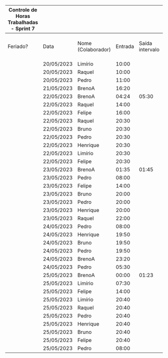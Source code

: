 | Controle de Horas Trabalhadas - Sprint 7 |  |  |  |  |  |  |  |  |  |  |
| --- | --- | --- | --- | --- | --- | --- | --- | --- | --- | --- |
| Feriado? | Data | Nome (Colaborador) | Entrada | Saída intervalo | Retorno intervalo | Saída | Total horas |  | Nome (Colaborador) | Total horas do sprint |
|  | 20/05/2023 | Limírio | 10:00 |  |  | 13:20 | 3:20:00 |  | BrenoA | 13:08 |
|  | 20/05/2023 | Raquel | 10:00 |  |  | 13:20 | 3:20:00 |  | Bruno | 06:00 |
|  | 20/05/2023 | Pedro | 11:00 |  |  | 12:00 | 1:00:00 |  | Felipe | 14:30 |
|  | 21/05/2023 | BrenoA | 16:20 |  |  | 18:50 | 2:30:00 |  | Henrique | 06:00 |
|  | 22/05/2023 | BrenoA | 04:24 | 05:30 | 20:50 | 22:00 | 2:16:00 |  | Limírio | 10:50 |
|  | 22/05/2023 | Raquel | 14:00 |  |  | 16:30 | 2:30:00 |  | Pedro | 12:40 |
|  | 22/05/2023 | Felipe | 16:00 |  |  | 22:00 | 6:00:00 |  | Raquel | 11:20 |
|  | 22/05/2023 | Raquel | 20:30 |  |  | 22:00 | 1:30:00 |  |  |  |
|  | 22/05/2023 | Bruno | 20:30 |  |  | 22:00 | 1:30:00 |  |  |  |
|  | 22/05/2023 | Pedro | 20:30 |  |  | 22:00 | 1:30:00 |  |  |  |
|  | 22/05/2023 | Henrique | 20:30 |  |  | 22:00 | 1:30:00 |  |  |  |
|  | 22/05/2023 | Limírio | 20:30 |  |  | 22:00 | 1:30:00 |  |  |  |
|  | 22/05/2023 | Felipe | 20:30 |  |  | 22:00 | 1:30:00 |  |  |  |
|  | 23/05/2023 | BrenoA | 01:35 | 01:45 | 10:30 | 12:00 | 1:40:00 |  |  |  |
|  | 23/05/2023 | Pedro | 08:00 |  |  | 09:20 | 1:20:00 |  |  |  |
|  | 23/05/2023 | Felipe | 14:00 |  |  | 17:00 | 3:00:00 |  |  |  |
|  | 23/05/2023 | Bruno | 20:00 |  |  | 21:30 | 1:30:00 |  |  |  |
|  | 23/05/2023 | Pedro | 20:00 |  |  | 21:30 | 1:30:00 |  |  |  |
|  | 23/05/2023 | Henrique | 20:00 |  |  | 21:30 | 1:30:00 |  |  |  |
|  | 23/05/2023 | Raquel | 22:00 |  |  | 00:00 | 2:00:00 |  |  |  |
|  | 24/05/2023 | Pedro | 08:00 |  |  | 09:30 | 1:30:00 |  |  |  |
|  | 24/05/2023 | Henrique | 19:50 |  |  | 20:50 | 1:00:00 |  |  |  |
|  | 24/05/2023 | Bruno | 19:50 |  |  | 20:50 | 1:00:00 |  |  |  |
|  | 24/05/2023 | Pedro | 19:50 |  |  | 20:50 | 1:00:00 |  |  |  |
|  | 24/05/2023 | BrenoA | 23:20 |  |  | 23:59 | 0:39:00 |  |  |  |
|  | 24/05/2023 | Pedro | 05:30 |  |  | 06:30 | 1:00:00 |  |  |  |
|  | 25/05/2023 | BrenoA | 00:00 | 01:23 | 18:00 | 22:40 | 6:03:00 |  |  |  |
|  | 25/05/2023 | Limírio | 07:30 |  |  | 11:30 | 4:00:00 |  |  |  |
|  | 25/05/2023 | Felipe | 14:00 |  |  | 16:00 | 2:00:00 |  |  |  |
|  | 25/05/2023 | Limírio | 20:40 |  |  | 22:40 | 2:00:00 |  |  |  |
|  | 25/05/2023 | Raquel | 20:40 |  |  | 22:40 | 2:00:00 |  |  |  |
|  | 25/05/2023 | Pedro | 20:40 |  |  | 22:40 | 2:00:00 |  |  |  |
|  | 25/05/2023 | Henrique | 20:40 |  |  | 22:40 | 2:00:00 |  |  |  |
|  | 25/05/2023 | Bruno | 20:40 |  |  | 22:40 | 2:00:00 |  |  |  |
|  | 25/05/2023 | Felipe | 20:40 |  |  | 22:40 | 2:00:00 |  |  |  |
|  | 25/05/2023 | Pedro | 08:00 |  |  | 09:50 | 1:50:00 |  |  |  |
